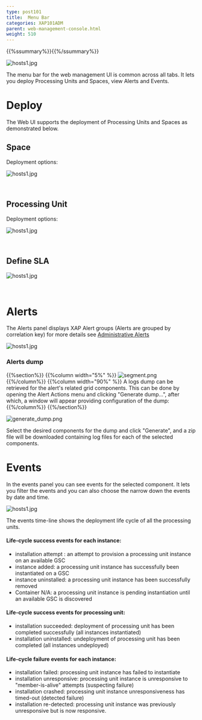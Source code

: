 ```yaml
---
type: post101
title:  Menu Bar
categories: XAP101ADM
parent: web-management-console.html
weight: 510
---
```


{{%ssummary%}}{{%/ssummary%}}

![hosts1.jpg](/attachment_files/web-console/menu-bar.png)

The menu bar for the web management UI is common across all tabs. It lets you deploy Processing Units and Spaces, view Alerts and Events.


# Deploy
The Web UI supports the deployment of Processing Units and Spaces  as demonstrated below.


## Space

Deployment options:

![hosts1.jpg](/attachment_files/web-console/space-deploy.png)

<br>

## Processing Unit

Deployment options:

![hosts1.jpg](/attachment_files/web-console/pu-deploy.png)

<br>

## Define SLA

![hosts1.jpg](/attachment_files/web-console/sla-deploy.png)

<br>

# Alerts

The Alerts panel displays XAP Alert groups (Alerts are grouped by correlation key) for more details see [Administrative Alerts]({{%currentjavaurl%}}/administrative-alerts.html)

![hosts1.jpg](/attachment_files/web-console/alerts.jpg)

### Alerts dump

{{%section%}}
{{%column width="5%" %}}
![segment.png](/attachment_files/web-console/icons/setting.png)
{{%/column%}}
{{%column width="90%" %}}
A logs dump can be retrieved for the alert's related grid components.
This can be done by opening the Alert Actions menu and clicking "Generate dump...", after which, a window will appear providing configuration of the dump:
{{%/column%}}
{{%/section%}}

![generate_dump.png](/attachment_files/web-console/generate_dump.png)

Select the desired components for the dump and click "Generate", and a zip file will be downloaded containing log files for each of the selected components.


# Events

In the events panel you can see events for the selected component. It lets you filter the events and you can also choose the narrow down the
events by date and time.

![hosts1.jpg](/attachment_files/web-console/events.jpg)

The events time-line shows the deployment life cycle of all the processing units.

#### Life-cycle success events for each instance:

- installation attempt : an attempt to provision a processing unit instance on an available GSC
- instance added: a processing unit instance has successfully been instantiated on a GSC
- instance uninstalled: a processing unit instance has been successfully removed
- Container N/A: a processing unit instance is pending instantiation until an available GSC is discovered

#### Life-cycle success events for processing unit:

- installation succeeded: deployment of processing unit has been completed successfully (all instances instantiated)
- installation uninstalled: undeployment of processing unit has been completed (all instances undeployed)

#### Life-cycle failure events for each instance:

- installation failed: processing unit instance has failed to instantiate
- installation unresponsive: processing unit instance is unresponsive to "member-is-alive" attempts (suspecting failure)
- installation crashed: processing unit instance unresponsiveness has timed-out (detected failure)
- installation re-detected: processing unit instance was previously unresponsive but is now responsive.


